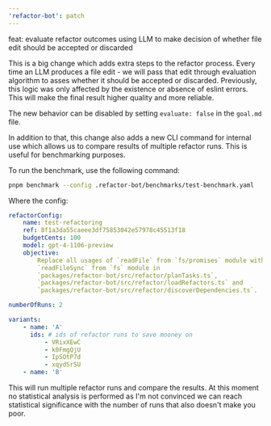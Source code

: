 ```yaml
---
'refactor-bot': patch
---
```


feat: evaluate refactor outcomes using LLM to make decision of whether file edit
should be accepted or discarded

This is a big change which adds extra steps to the refactor process. Every time
an LLM produces a file edit - we will pass that edit through evaluation
algorithm to asses whether it should be accepted or discarded. Previously, this
logic was only affected by the existence or absence of eslint errors. This will
make the final result higher quality and more reliable.

The new behavior can be disabled by setting `evaluate: false` in the `goal.md`
file.

In addition to that, this change also adds a new CLI command for internal use
which allows us to compare results of multiple refactor runs. This is useful for
benchmarking purposes.

To run the benchmark, use the following command:

```sh
pnpm benchmark --config .refactor-bot/benchmarks/test-benchmark.yaml
```

Where the config:

```yaml
refactorConfig:
    name: test-refactoring
    ref: 8f1a3da55caeee3df75853042e57978c45513f18
    budgetCents: 100
    model: gpt-4-1106-preview
    objective:
        Replace all usages of `readFile` from `fs/promises` module with
        `readFileSync` from `fs` module in
        `packages/refactor-bot/src/refactor/planTasks.ts`,
        `packages/refactor-bot/src/refactor/loadRefactors.ts` and
        `packages/refactor-bot/src/refactor/discoverDependencies.ts`.

numberOfRuns: 2

variants:
    - name: 'A'
      ids: # ids of refactor runs to save mooney on
          - VRixXEwC
          - k0FmgQjU
          - IpSOtP7d
          - xqydSrSU
    - name: 'B'
```

This will run multiple refactor runs and compare the results. At this moment no
statistical analysis is performed as I'm not convinced we can reach statistical
significance with the number of runs that also doesn't make you poor.
